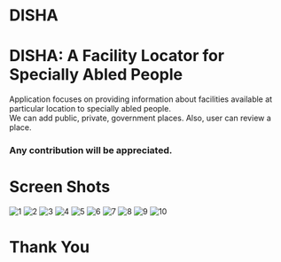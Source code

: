 # DISHA
<h1>DISHA: A Facility Locator for Specially Abled People</h1>
Application focuses on providing information about facilities available at particular location to specially abled people.<br/>
We can add public, private, government places.
Also, user can review a place.
<h3>Any contribution will be appreciated.</h3>
<h1>Screen Shots</h1>

![1](https://user-images.githubusercontent.com/62764698/173034891-4b7ad53f-a209-4cfa-83fd-dd4ceee6384a.jpeg)
![2](https://user-images.githubusercontent.com/62764698/173034897-ffa05ee6-a89f-4a2a-a91a-8d91e22491aa.jpeg)
![3](https://user-images.githubusercontent.com/62764698/173034901-7dd96160-0af1-4357-8ec2-2e6eb0c6c946.jpeg)
![4](https://user-images.githubusercontent.com/62764698/173034903-993c1c74-3540-48a3-9d2d-84760220767d.jpeg)
![5](https://user-images.githubusercontent.com/62764698/173034906-e2f81d32-ece6-4459-b194-375fcd290c25.jpeg)
![6](https://user-images.githubusercontent.com/62764698/173034910-5ccb4bdb-cf4a-4b95-82b0-48864366a6b7.jpeg)
![7](https://user-images.githubusercontent.com/62764698/173034916-5aa7401d-47c9-45dc-b7fc-becb1dccdb26.jpeg)
![8](https://user-images.githubusercontent.com/62764698/173034925-1eedc9dc-0a05-4a0b-8a37-56b9b46a8d71.jpeg)
![9](https://user-images.githubusercontent.com/62764698/173034927-b25e5c52-6b75-4fd4-aa34-d0359d06b719.jpeg)
![10](https://user-images.githubusercontent.com/62764698/173034929-81618346-0987-44de-ad96-443a0277af04.jpeg)

<h1>Thank You</h1>
